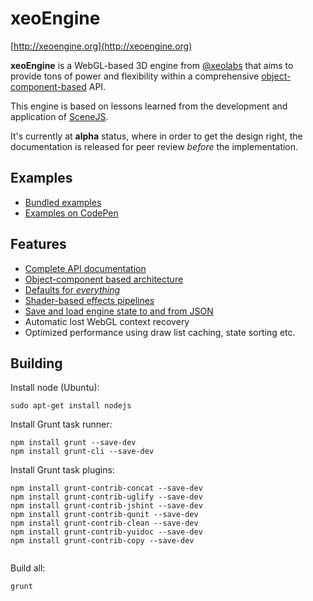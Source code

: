 # xeoEngine

[http://xeoengine.org](http://xeoengine.org)

**xeoEngine** is a WebGL-based 3D engine from [@xeolabs](http://xeolabs.com) that aims to provide tons of power and flexibility within a 
comprehensive [object-component-based](http://gameprogrammingpatterns.com/component.html) API.

This engine is based on lessons learned from the development and application of [SceneJS](http://scenejs.org).

It's currently at **alpha** status, where in order to get the design right, the documentation is released for peer review *before* the implementation.

## Examples 

 - [Bundled examples](http://xeoengine.org/examples)
 - [Examples on CodePen](http://codepen.io/xeolabs/)
 
## Features 

 - [Complete API documentation](http://xeoengine.org/docs/index.html)
 - [Object-component based architecture](http://xeoengine.org/docs/classes/Scene.html)
 - [Defaults for *everything*](http://xeoengine.org/docs/classes/Scene.html)
 - [Shader-based effects pipelines](http://xeoengine.org/docs/classes/Shader.html)
 - [Save and load engine state to and from JSON](http://xeoengine.org/docs/classes/Scene.html#savingAndLoading)
 - Automatic lost WebGL context recovery
 - Optimized performance using draw list caching, state sorting etc. 
 
 ## Building
 
 Install node (Ubuntu):
 
 ````
 sudo apt-get install nodejs
 ````
 
 Install Grunt task runner:
 
 ````
 npm install grunt --save-dev
 npm install grunt-cli --save-dev
 ````
 
 Install Grunt task plugins:
 
 ````
 npm install grunt-contrib-concat --save-dev
 npm install grunt-contrib-uglify --save-dev
 npm install grunt-contrib-jshint --save-dev
 npm install grunt-contrib-qunit --save-dev
 npm install grunt-contrib-clean --save-dev
 npm install grunt-contrib-yuidoc --save-dev
 npm install grunt-contrib-copy --save-dev


 ````

Build all:

````
grunt
````
